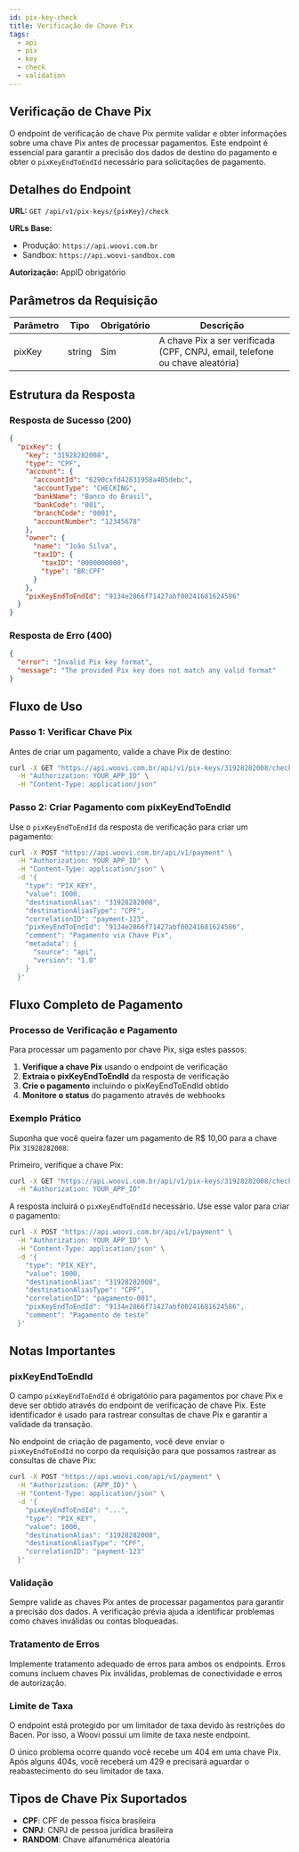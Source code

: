 ```yaml
---
id: pix-key-check
title: Verificação de Chave Pix
tags:
  - api
  - pix
  - key
  - check
  - validation
---
```


## Verificação de Chave Pix

O endpoint de verificação de chave Pix permite validar e obter informações sobre uma chave Pix antes de processar pagamentos. Este endpoint é essencial para garantir a precisão dos dados de destino do pagamento e obter o `pixKeyEndToEndId` necessário para solicitações de pagamento.

## Detalhes do Endpoint

**URL:** `GET /api/v1/pix-keys/{pixKey}/check`

**URLs Base:**
- Produção: `https://api.woovi.com.br`
- Sandbox: `https://api.woovi-sandbox.com`

**Autorização:** AppID obrigatório

## Parâmetros da Requisição

| Parâmetro | Tipo | Obrigatório | Descrição |
|-----------|------|-------------|-----------|
| pixKey | string | Sim | A chave Pix a ser verificada (CPF, CNPJ, email, telefone ou chave aleatória) |

## Estrutura da Resposta

### Resposta de Sucesso (200)

```json
{
  "pixKey": {
    "key": "31928282008",
    "type": "CPF",
    "account": {
      "accountId": "6290cxfd42831958a405debc",
      "accountType": "CHECKING",
      "bankName": "Banco do Brasil",
      "bankCode": "001",
      "branchCode": "0001",
      "accountNumber": "12345678"
    },
    "owner": {
      "name": "João Silva",
      "taxID": {
        "taxID": "0000000000",
        "type": "BR:CPF"
      }
    },
    "pixKeyEndToEndId": "9134e2866f71427abf00241681624586"
  }
}
```

### Resposta de Erro (400)

```json
{
  "error": "Invalid Pix key format",
  "message": "The provided Pix key does not match any valid format"
}
```

## Fluxo de Uso

### Passo 1: Verificar Chave Pix

Antes de criar um pagamento, valide a chave Pix de destino:

```bash
curl -X GET "https://api.woovi.com.br/api/v1/pix-keys/31928282008/check" \
  -H "Authorization: YOUR_APP_ID" \
  -H "Content-Type: application/json"
```

### Passo 2: Criar Pagamento com pixKeyEndToEndId

Use o `pixKeyEndToEndId` da resposta de verificação para criar um pagamento:

```bash
curl -X POST "https://api.woovi.com.br/api/v1/payment" \
  -H "Authorization: YOUR_APP_ID" \
  -H "Content-Type: application/json" \
  -d '{
    "type": "PIX_KEY",
    "value": 1000,
    "destinationAlias": "31928282008",
    "destinationAliasType": "CPF",
    "correlationID": "payment-123",
    "pixKeyEndToEndId": "9134e2866f71427abf00241681624586",
    "comment": "Pagamento via Chave Pix",
    "metadata": {
      "source": "api",
      "version": "1.0"
    }
  }'
```

## Fluxo Completo de Pagamento

### Processo de Verificação e Pagamento

Para processar um pagamento por chave Pix, siga estes passos:

1. **Verifique a chave Pix** usando o endpoint de verificação
2. **Extraia o pixKeyEndToEndId** da resposta de verificação
3. **Crie o pagamento** incluindo o pixKeyEndToEndId obtido
4. **Monitore o status** do pagamento através de webhooks

### Exemplo Prático

Suponha que você queira fazer um pagamento de R$ 10,00 para a chave Pix `31928282008`:

Primeiro, verifique a chave Pix:

```bash
curl -X GET "https://api.woovi.com.br/api/v1/pix-keys/31928282008/check" \
  -H "Authorization: YOUR_APP_ID"
```

A resposta incluirá o `pixKeyEndToEndId` necessário. Use esse valor para criar o pagamento:

```bash
curl -X POST "https://api.woovi.com.br/api/v1/payment" \
  -H "Authorization: YOUR_APP_ID" \
  -H "Content-Type: application/json" \
  -d '{
    "type": "PIX_KEY",
    "value": 1000,
    "destinationAlias": "31928282008",
    "destinationAliasType": "CPF",
    "correlationID": "pagamento-001",
    "pixKeyEndToEndId": "9134e2866f71427abf00241681624586",
    "comment": "Pagamento de teste"
  }'
```

## Notas Importantes

### pixKeyEndToEndId

O campo `pixKeyEndToEndId` é obrigatório para pagamentos por chave Pix e deve ser obtido através do endpoint de verificação de chave Pix. Este identificador é usado para rastrear consultas de chave Pix e garantir a validade da transação.

No endpoint de criação de pagamento, você deve enviar o `pixKeyEndToEndId` no corpo da requisição para que possamos rastrear as consultas de chave Pix:

```bash
curl -X POST "https://api.woovi.com/api/v1/payment" \
  -H "Authorization: {APP_ID}" \
  -H "Content-Type: application/json" \
  -d '{
    "pixKeyEndToEndId": "...",
    "type": "PIX_KEY",
    "value": 1000,
    "destinationAlias": "31928282008",
    "destinationAliasType": "CPF",
    "correlationID": "payment-123"
  }'
```

### Validação

Sempre valide as chaves Pix antes de processar pagamentos para garantir a precisão dos dados. A verificação prévia ajuda a identificar problemas como chaves inválidas ou contas bloqueadas.

### Tratamento de Erros

Implemente tratamento adequado de erros para ambos os endpoints. Erros comuns incluem chaves Pix inválidas, problemas de conectividade e erros de autorização.

### Limite de Taxa

O endpoint está protegido por um limitador de taxa devido às restrições do Bacen. Por isso, a Woovi possui um limite de taxa neste endpoint.

O único problema ocorre quando você recebe um 404 em uma chave Pix. Após alguns 404s, você receberá um 429 e precisará aguardar o reabastecimento do seu limitador de taxa.

## Tipos de Chave Pix Suportados

- **CPF**: CPF de pessoa física brasileira
- **CNPJ**: CNPJ de pessoa jurídica brasileira
- **RANDOM**: Chave alfanumérica aleatória
